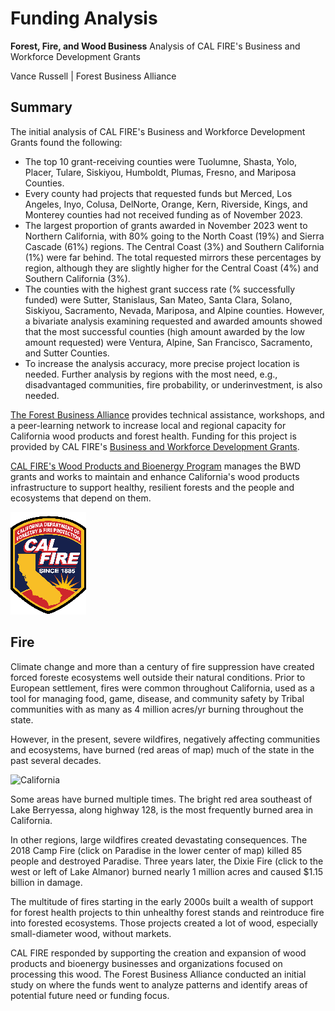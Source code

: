 # Funding Analysis

**Forest, Fire, and Wood Business**
Analysis of CAL FIRE's Business and Workforce Development Grants

Vance Russell | Forest Business Alliance

## Summary
The initial analysis of CAL FIRE's Business and Workforce Development Grants found the following:

- The top 10 grant-receiving counties were Tuolumne, Shasta, Yolo, Placer, Tulare, Siskiyou, Humboldt, Plumas, Fresno, and Mariposa Counties. 
- Every county had projects that requested funds but Merced, Los Angeles, Inyo, Colusa, DelNorte, Orange, Kern, Riverside, Kings, and Monterey counties had not received funding as of November 2023.
- The largest proportion of grants awarded in November 2023 went to Northern California, with 80% going to the North Coast (19%) and Sierra Cascade (61%) regions. The Central Coast (3%) and Southern California (1%) were far behind. The total requested mirrors these percentages by region, although they are slightly higher for the Central Coast (4%) and Southern California (3%).
- The counties with the highest grant success rate (% successfully funded) were Sutter, Stanislaus, San Mateo, Santa Clara, Solano, Siskiyou, Sacramento, Nevada, Mariposa, and Alpine counties. However, a bivariate analysis examining requested and awarded amounts showed that the most successful counties (high amount awarded by the low amount requested) were Ventura, Alpine, San Francisco, Sacramento, and Sutter Counties.
- To increase the analysis accuracy, more precise project location is needed. Further analysis by regions with the most need, e.g., disadvantaged communities, fire probability, or underinvestment, is also needed.

[The Forest Business Alliance](https://www.forestbusinessalliance.org/) provides technical assistance, workshops, and a peer-learning network to increase local and regional capacity for California wood products and forest health. Funding for this project is provided by CAL FIRE's [Business and Workforce Development Grants](https://www.youtube.com/watch?v=ycVSe4K3EZQ).

[CAL FIRE's Wood Products and Bioenergy Program](https://www.fire.ca.gov/what-we-do/natural-resource-management/environmental-protection-program/wood-products-and-bioenergy) manages the BWD grants and works to maintain and enhance California's wood products infrastructure to support healthy, resilient forests and the people and ecosystems that depend on them.

![CALFIRElogo](calfire.png)

## Fire
Climate change and more than a century of fire suppression have created forced foreste ecosystems well outside their natural conditions. Prior to European settlement, fires were common throughout California, used as a tool for managing food, game, disease, and community safety by Tribal communities with as many as 4 million acres/yr burning throughout the state.

However, in the present, severe wildfires, negatively affecting communities and ecosystems, have burned (red areas of map) much of the state in the past several decades.

![California](https://i.imgur.com/YHPt5RH.png)

Some areas have burned multiple times. The bright red area southeast of Lake Berryessa, along highway 128, is the most frequently burned area in California.



In other regions, large wildfires created devastating consequences. The 2018 Camp Fire (click on Paradise in the lower center of map) killed 85 people and destroyed Paradise. Three years later, the Dixie Fire (click to the west or left of Lake Almanor) burned nearly 1 million acres and caused $1.15 billion in damage.

The multitude of fires starting in the early 2000s built a wealth of support for forest health projects to thin unhealthy forest stands and reintroduce fire into forested ecosystems. Those projects created a lot of wood, especially small-diameter wood, without markets. 

CAL FIRE responded by supporting the creation and expansion of wood products and bioenergy businesses and organizations focused on processing this wood. The Forest Business Alliance conducted an initial study on where the funds went to analyze patterns and identify areas of potential future need or funding focus.